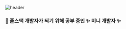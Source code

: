 ![header](https://capsule-render.vercel.app/api?type=rect&color=gradient&height=300&section=header&text=H.YeongEun's%20GitHub%20&fontSize=50)


### 🌱 풀스택 개발자가 되기 위해 공부 중인 ✨ 미니 개발자 ✨



<!--
**HYE0139/HYE0139** is a ✨ _special_ ✨ repository because its `README.md` (this file) appears on your GitHub profile.

Here are some ideas to get you started:

- 🔭 I’m currently working on ...
- 🌱 I’m currently learning ...
- 👯 I’m looking to collaborate on ...
- 🤔 I’m looking for help with ...
- 💬 Ask me about ...
- 📫 How to reach me: ...
- 😄 Pronouns: ...
- ⚡ Fun fact: ...
-->

